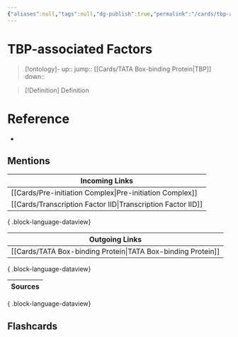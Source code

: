 ```yaml
---
{"aliases":null,"tags":null,"dg-publish":true,"permalink":"/cards/tbp-associated-factors/","dgPassFrontmatter":true}
---
```


# TBP-associated Factors

> [!ontology]-
> up:: 
> jump:: [[Cards/TATA Box-binding Protein\|TBP]]
> down:: 

> [!Definition] Definition

# Reference

- 

## Mentions

| Incoming Links                                                  |
| --------------------------------------------------------------- |
| [[Cards/Pre-initiation Complex\|Pre-initiation Complex]]     |
| [[Cards/Transcription Factor IID\|Transcription Factor IID]] |

{ .block-language-dataview}

| Outgoing Links                                                  |
| --------------------------------------------------------------- |
| [[Cards/TATA Box-binding Protein\|TATA Box-binding Protein]] |

{ .block-language-dataview}

| Sources |
| ------- |

{ .block-language-dataview}

## Flashcards